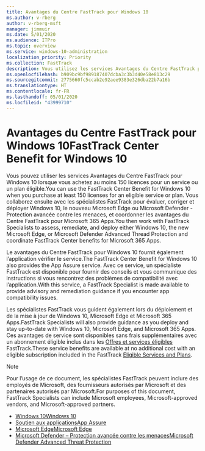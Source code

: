 ```yaml
---
title: Avantages du Centre FastTrack pour Windows 10
ms.author: v-rberg
author: v-rberg-msft
manager: jimmuir
ms.date: 5/01/2020
ms.audience: ITPro
ms.topic: overview
ms.service: windows-10-administration
localization_priority: Priority
ms.collection: FastTrack
description: Vous utilisez les services Avantages du Centre FastTrack pour Windows 10 lorsque vous achetez *au moins* 150 licences pour un service ou un plan éligible.
ms.openlocfilehash: b909bc9bf989187407dcba3c3b3d40e58e813c29
ms.sourcegitcommit: 2775660fc5ccab2e92aee9383e326dba22b7a16b
ms.translationtype: HT
ms.contentlocale: fr-FR
ms.lasthandoff: 05/01/2020
ms.locfileid: "43999710"
---
```

# <a name="fasttrack-center-benefit-for-windows-10"></a><span data-ttu-id="98bcd-103">Avantages du Centre FastTrack pour Windows 10</span><span class="sxs-lookup"><span data-stu-id="98bcd-103">FastTrack Center Benefit for Windows 10</span></span>

<span data-ttu-id="98bcd-104">Vous pouvez utiliser les services Avantages du Centre FastTrack pour Windows 10 lorsque vous achetez au moins 150 licences pour un service ou un plan éligible.</span><span class="sxs-lookup"><span data-stu-id="98bcd-104">You can use the FastTrack Center Benefit for Windows 10 when you purchase at least 150 licenses for an eligible service or plan.</span></span> <span data-ttu-id="98bcd-105">Vous collaborez ensuite avec les spécialistes FastTrack pour évaluer, corriger et déployer Windows 10, le nouveau Microsoft Edge ou Microsoft Defender - Protection avancée contre les menaces, et coordonner les avantages du Centre FastTrack pour Microsoft 365 Apps.</span><span class="sxs-lookup"><span data-stu-id="98bcd-105">You then work with FastTrack Specialists to assess, remediate, and deploy either Windows 10, the new Microsoft Edge, or Microsoft Defender Advanced Thread Protection and coordinate FastTrack Center benefits for Microsoft 365 Apps.</span></span> 

<span data-ttu-id="98bcd-106">Le avantages du Centre FastTrack pour Windows 10 fournit également l’application vérifier le service.</span><span class="sxs-lookup"><span data-stu-id="98bcd-106">The FastTrack Center Benefit for Windows 10 also provides the App Assure service.</span></span> <span data-ttu-id="98bcd-107">Avec ce service, un spécialiste FastTrack est disponible pour fournir des conseils et vous communique des instructions si vous rencontrez des problèmes de compatibilité avec l’application.</span><span class="sxs-lookup"><span data-stu-id="98bcd-107">With this service, a FastTrack Specialist is made available to provide advisory and remediation guidance if you encounter app compatibility issues.</span></span> 

<span data-ttu-id="98bcd-108">Les spécialistes FastTrack vous guident également lors du déploiement et de la mise à jour de Windows 10, Microsoft Edge et Microsoft 365 Apps.</span><span class="sxs-lookup"><span data-stu-id="98bcd-108">FastTrack Specialists will also provide guidance as you deploy and stay up-to-date with Windows 10, Microsoft Edge, and Microsoft 365 Apps.</span></span> <span data-ttu-id="98bcd-109">Ces avantages de service sont disponibles sans frais supplémentaires avec un abonnement éligible inclus dans les [Offres et services éligibles](M365-eligible-services-and-plans.md) FastTrack.</span><span class="sxs-lookup"><span data-stu-id="98bcd-109">These service benefits are available at no additional cost with an eligible subscription included in the FastTrack [Eligible Services and Plans](M365-eligible-services-and-plans.md).</span></span>
  
> [!NOTE]
> <span data-ttu-id="98bcd-110">Pour l’usage de ce document, les spécialistes FastTrack peuvent inclure des employés de Microsoft, des fournisseurs autorisés par Microsoft et des partenaires autorisés par Microsoft.</span><span class="sxs-lookup"><span data-stu-id="98bcd-110">For purposes of this document, FastTrack Specialists can include Microsoft employees, Microsoft-approved vendors, and Microsoft-approved partners.</span></span> 
    
- [<span data-ttu-id="98bcd-111">Windows 10</span><span class="sxs-lookup"><span data-stu-id="98bcd-111">Windows 10</span></span>](Win-10-windows-10.md)
- [<span data-ttu-id="98bcd-112">Soutien aux applications</span><span class="sxs-lookup"><span data-stu-id="98bcd-112">App Assure</span></span>](Win-10-app-assure.md)
- [<span data-ttu-id="98bcd-113">Microsoft Edge</span><span class="sxs-lookup"><span data-stu-id="98bcd-113">Microsoft Edge</span></span>](Win-10-microsoft-edge.md)
- [<span data-ttu-id="98bcd-114">Microsoft Defender – Protection avancée contre les menaces</span><span class="sxs-lookup"><span data-stu-id="98bcd-114">Microsoft Defender Advanced Threat Protection</span></span>](Win-10-microsoft-defender-atp.md)

